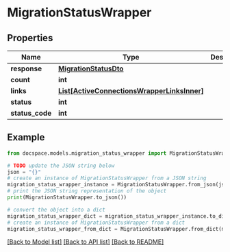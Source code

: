 # MigrationStatusWrapper


## Properties

Name | Type | Description | Notes
------------ | ------------- | ------------- | -------------
**response** | [**MigrationStatusDto**](MigrationStatusDto.md) |  | [optional] 
**count** | **int** |  | [optional] 
**links** | [**List[ActiveConnectionsWrapperLinksInner]**](ActiveConnectionsWrapperLinksInner.md) |  | [optional] 
**status** | **int** |  | [optional] 
**status_code** | **int** |  | [optional] 

## Example

```python
from docspace.models.migration_status_wrapper import MigrationStatusWrapper

# TODO update the JSON string below
json = "{}"
# create an instance of MigrationStatusWrapper from a JSON string
migration_status_wrapper_instance = MigrationStatusWrapper.from_json(json)
# print the JSON string representation of the object
print(MigrationStatusWrapper.to_json())

# convert the object into a dict
migration_status_wrapper_dict = migration_status_wrapper_instance.to_dict()
# create an instance of MigrationStatusWrapper from a dict
migration_status_wrapper_from_dict = MigrationStatusWrapper.from_dict(migration_status_wrapper_dict)
```
[[Back to Model list]](../README.md#documentation-for-models) [[Back to API list]](../README.md#documentation-for-api-endpoints) [[Back to README]](../README.md)


